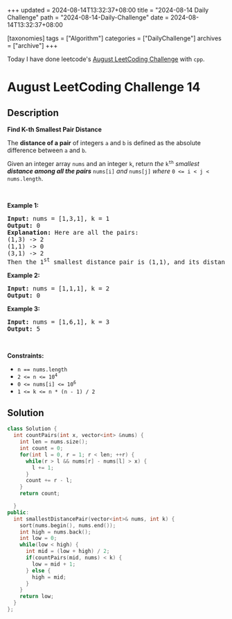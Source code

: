 +++
updated = 2024-08-14T13:32:37+08:00
title = "2024-08-14 Daily Challenge"
path = "2024-08-14-Daily-Challenge"
date = 2024-08-14T13:32:37+08:00

[taxonomies]
tags = ["Algorithm"]
categories = ["DailyChallenge"]
archives = ["archive"]
+++

Today I have done leetcode's [August LeetCoding Challenge](https://leetcode.com/problems/find-k-th-smallest-pair-distance/) with `cpp`.

<!-- more -->

# August LeetCoding Challenge 14

## Description

**Find K-th Smallest Pair Distance**

<p>The <strong>distance of a pair</strong> of integers <code>a</code> and <code>b</code> is defined as the absolute difference between <code>a</code> and <code>b</code>.</p>

<p>Given an integer array <code>nums</code> and an integer <code>k</code>, return <em>the</em> <code>k<sup>th</sup></code> <em>smallest <strong>distance among all the pairs</strong></em> <code>nums[i]</code> <em>and</em> <code>nums[j]</code> <em>where</em> <code>0 &lt;= i &lt; j &lt; nums.length</code>.</p>

<p>&nbsp;</p>
<p><strong class="example">Example 1:</strong></p>

<pre>
<strong>Input:</strong> nums = [1,3,1], k = 1
<strong>Output:</strong> 0
<strong>Explanation:</strong> Here are all the pairs:
(1,3) -&gt; 2
(1,1) -&gt; 0
(3,1) -&gt; 2
Then the 1<sup>st</sup> smallest distance pair is (1,1), and its distance is 0.
</pre>

<p><strong class="example">Example 2:</strong></p>

<pre>
<strong>Input:</strong> nums = [1,1,1], k = 2
<strong>Output:</strong> 0
</pre>

<p><strong class="example">Example 3:</strong></p>

<pre>
<strong>Input:</strong> nums = [1,6,1], k = 3
<strong>Output:</strong> 5
</pre>

<p>&nbsp;</p>
<p><strong>Constraints:</strong></p>

<ul>
	<li><code>n == nums.length</code></li>
	<li><code>2 &lt;= n &lt;= 10<sup>4</sup></code></li>
	<li><code>0 &lt;= nums[i] &lt;= 10<sup>6</sup></code></li>
	<li><code>1 &lt;= k &lt;= n * (n - 1) / 2</code></li>
</ul>


## Solution

``` cpp
class Solution {
  int countPairs(int x, vector<int> &nums) {
    int len = nums.size();
    int count = 0;
    for(int l = 0, r = 1; r < len; ++r) {
      while(r > l && nums[r] - nums[l] > x) {
        l += 1;
      }
      count += r - l;
    }
    return count;

  }
public:
  int smallestDistancePair(vector<int>& nums, int k) {
    sort(nums.begin(), nums.end());
    int high = nums.back();
    int low = 0;
    while(low < high) {
      int mid = (low + high) / 2;
      if(countPairs(mid, nums) < k) {
        low = mid + 1;
      } else {
        high = mid;
      }
    }
    return low;
  }
};
```
